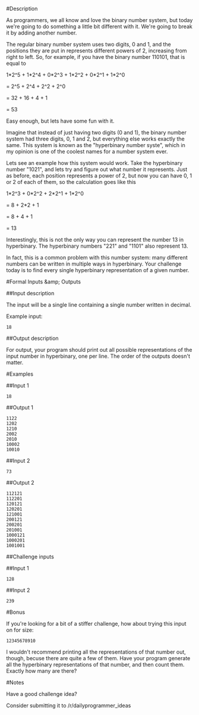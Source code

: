 #Description

As programmers, we all know and love the binary number system, but today we're going to do something a little bit different with it. We're going to break it by adding another number.

The regular binary number system uses two digits, 0 and 1, and the positions they are put in represents different powers of 2, increasing from right to left. So, for example, if you have the binary number 110101, that is equal to

1\*2^5 + 1\*2^4 + 0\*2^3 + 1\*2^2 + 0\*2^1 + 1\*2^0 

= 2^5 + 2^4 + 2^2 + 2^0

= 32 + 16 + 4 + 1

= 53 

Easy enough, but lets have some fun with it. 

Imagine that instead of just having two digits (0 and 1), the binary number system had three digits, 0, 1 and 2, but everything else works exactly the same. This system is known as the "hyperbinary number syste", which in my opinion is one of the coolest names for a number system ever. 

Lets see an example how this system would work. Take the hyperbinary number "1021", and lets try and figure out what number it represents. Just as before, each position represents a power of 2, but now you can have 0, 1 or 2 of each of them, so the calculation goes like this  

1\*2^3 + 0\*2^2 + 2\*2^1 + 1\*2^0

= 8 + 2*2 + 1

= 8 + 4 + 1

= 13

Interestingly, this is not the only way you can represent the number 13 in hyperbinary. The hyperbinary numbers "221" and "1101" also represent 13.

In fact, this is a common problem with this number system: many different numbers can be written in multiple ways in hyperbinary. Your challenge today is to find every single hyperbinary representation of a given number. 

#Formal Inputs &amp;amp; Outputs

##Input description

The input will be a single line containing a single number written in decimal.

Example input: 

    18

##Output description

For output, your program should print out all possible representations of the input number in hyperbinary, one per line. The order of the outputs doesn't matter.

#Examples

##Input 1

    18

##Output 1

    1122
    1202
    1210
    2002
    2010
    10002
    10010

##Input 2

    73

##Output 2

    112121
    112201
    120121
    120201
    121001
    200121
    200201
    201001
    1000121
    1000201
    1001001

##Challenge inputs

##Input 1

    128

##Input 2

    239
     
#Bonus

If you're looking for a bit of a stiffer challenge, how about trying this input on for size: 

    12345678910

I wouldn't recommend printing all the representations of that number out, though, becuse there are quite a few of them. Have your program generate all the hyperbinary representations of that number, and then count them. Exactly how many are there?

#Notes

Have a good challenge idea?

Consider submitting it to /r/dailyprogrammer_ideas
